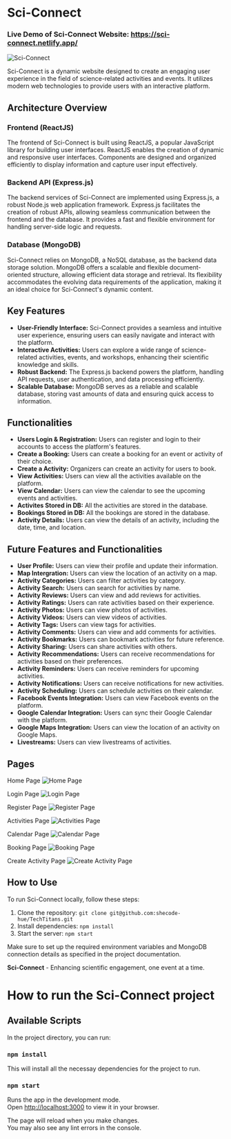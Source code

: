 

# Sci-Connect

### Live Demo of Sci-Connect Website: https://sci-connect.netlify.app/

![Sci-Connect ](https://i.imgur.com/pVjya15.png)

Sci-Connect is a dynamic website designed to create an engaging user experience in the field of science-related activities and events. It utilizes modern web technologies to provide users with an interactive platform.


## Architecture Overview

### Frontend (ReactJS)

The frontend of Sci-Connect is built using ReactJS, a popular JavaScript library for building user interfaces. ReactJS enables the creation of dynamic and responsive user interfaces. Components are designed and organized efficiently to display information and capture user input effectively. 

### Backend API (Express.js)

The backend services of Sci-Connect are implemented using Express.js, a robust Node.js web application framework. Express.js facilitates the creation of robust APIs, allowing seamless communication between the frontend and the database. It provides a fast and flexible environment for handling server-side logic and requests.

### Database (MongoDB)

Sci-Connect relies on MongoDB, a NoSQL database, as the backend data storage solution. MongoDB offers a scalable and flexible document-oriented structure, allowing efficient data storage and retrieval. Its flexibility accommodates the evolving data requirements of the application, making it an ideal choice for Sci-Connect's dynamic content.

## Key Features

- **User-Friendly Interface:** Sci-Connect provides a seamless and intuitive user experience, ensuring users can easily navigate and interact with the platform.
- **Interactive Activities:** Users can explore a wide range of science-related activities, events, and workshops, enhancing their scientific knowledge and skills.
- **Robust Backend:** The Express.js backend powers the platform, handling API requests, user authentication, and data processing efficiently.
- **Scalable Database:** MongoDB serves as a reliable and scalable database, storing vast amounts of data and ensuring quick access to information.

## Functionalities
- **Users Login & Registration:** Users can register and login to their accounts to access the platform's features.
- **Create a Booking:** Users can create a booking for an event or activity of their choice.
- **Create a Activity:** Organizers can create an activity for users to book.
- **View Activities:** Users can view all the activities available on the platform.
- **View Calendar:** Users can view the calendar to see the upcoming events and activities.
- **Activites Stored in DB:** All the activities are stored in the database.
- **Bookings Stored in DB:** All the bookings are stored in the database.
- **Activity Details:** Users can view the details of an activity, including the date, time, and location.

## Future Features and Functionalities
- **User Profile:** Users can view their profile and update their information.
- **Map Intergration:** Users can view the location of an activity on a map.
- **Activity Categories:** Users can filter activities by category.
- **Activity Search:** Users can search for activities by name.
- **Activity Reviews:** Users can view and add reviews for activities.
- **Activity Ratings:** Users can rate activities based on their experience.
- **Activity Photos:** Users can view photos of activities.
- **Activity Videos:** Users can view videos of activities.
- **Activity Tags:** Users can view tags for activities.
- **Activity Comments:** Users can view and add comments for activities.
- **Activity Bookmarks:** Users can bookmark activities for future reference.
- **Activity Sharing:** Users can share activities with others.
- **Activity Recommendations:** Users can receive recommendations for activities based on their preferences.
- **Activity Reminders:** Users can receive reminders for upcoming activities.
- **Activity Notifications:** Users can receive notifications for new activities.
- **Activity Scheduling:** Users can schedule activities on their calendar.
- **Facebook Events Integration:** Users can view Facebook events on the platform.
- **Google Calendar Integration:** Users can sync their Google Calendar with the platform.
- **Google Maps Integration:** Users can view the location of an activity on Google Maps.
- **Livestreams:** Users can view livestreams of activities.

## Pages 
Home Page
![Home Page](https://i.imgur.com/pVjya15.png)

Login Page
![Login Page](https://i.imgur.com/jygVegv.png)

Register Page
![Register Page](https://i.imgur.com/jB5TGuf.png)

Activities Page
![Activities Page](https://i.imgur.com/SehjXFJ.png)

Calendar Page
![Calendar Page](https://i.imgur.com/81TeE1S.png)

Booking Page
![Booking Page](https://i.imgur.com/8KIo8qz.png)

Create Activity Page
![Create Activity Page](https://i.imgur.com/YxcfpPD.png)
## How to Use

To run Sci-Connect locally, follow these steps:

1. Clone the repository: `git clone git@github.com:shecode-hue/TechTitans.git`
2. Install dependencies: `npm install`
3. Start the server: `npm start`

Make sure to set up the required environment variables and MongoDB connection details as specified in the project documentation.

**Sci-Connect** - Enhancing scientific engagement, one event at a time.

# How to run the Sci-Connect project

## Available Scripts
In the project directory, you can run:
### `npm install` 
This will install all the necessay dependencies for the project to run.

### `npm start`

Runs the app in the development mode.\
Open [http://localhost:3000](http://localhost:3000) to view it in your browser.

The page will reload when you make changes.\
You may also see any lint errors in the console.